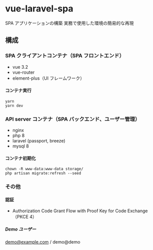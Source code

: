 # vue-laravel-spa

SPA アプリケーションの構築
実務で使用した環境の簡易的な再現

## 構成

### SPA クライアントコンテナ（SPA フロントエンド）

- vue 3.2
- vue-router
- element-plus（UI フレームワーク）

#### コンテナ実行

```
yarn
yarn dev
```

### API server コンテナ（SPA バックエンド、ユーザー管理）

- nginx
- php 8
- laravel (passport, breeze)
- mysql 8

#### コンテナ初期化

```
chown -R www-data:www-data storage/
php artisan migrate:refresh --seed
```

### その他

#### 認証

- Authorization Code Grant Flow with Proof Key for Code Exchange（PKCE 4）

##### Demo ユーザー

demo@example.com / demo@demo
